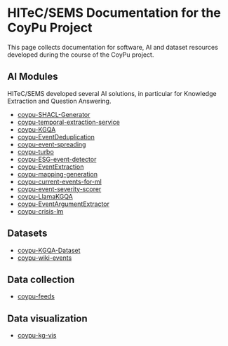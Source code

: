 # HITeC/SEMS Documentation for the CoyPu Project

This page collects documentation for software, AI and dataset resources developed during the course of the CoyPu project.

## AI Modules

HITeC/SEMS developed several AI solutions, in particular for Knowledge Extraction and Question Answering.

- [coypu-SHACL-Generator](coypu-SHACL-Generator)
- [coypu-temporal-extraction-service](coypu-temporal-extraction-service)
- [coypu-KGQA](coypu-KGQA)
- [coypu-EventDeduplication](coypu-EventDeduplication)
- [coypu-event-spreading](coypu-event-spreading)
- [coypu-turbo](coypu-turbo)
- [coypu-ESG-event-detector](coypu-ESG-event-detector)
- [coypu-EventExtraction](coypu-EventExtraction)
- [coypu-mapping-generation](coypu-mapping-generation)
- [coypu-current-events-for-ml](coypu-current-events-for-ml)
- [coypu-event-severity-scorer](coypu-event-severity-scorer)
- [coypu-LlamaKGQA](coypu-LlamaKGQA)
- [coypu-EventArgumentExtractor](coypu-EventArgumentExtractor)
- [coypu-crisis-lm](coypu-crisis-lm)

## Datasets

- [coypu-KGQA-Dataset](coypu-KGQA-Dataset)
- [coypu-wiki-events](coypu-wiki-events)


## Data collection 

- [coypu-feeds](coypu-feeds)


## Data visualization

- [coypu-kg-vis](coypu-kg-vis)
